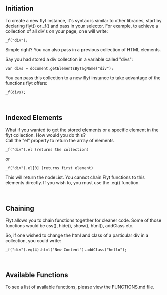 ## Initiation ##

To create a new flyt instance, it's syntax is similar to other libraries, start by declaring flyt() or _f() and pass in your selector. For example, to achieve a collection of all div's on your page, one will write:

	_f("div");

Simple right? You can also pass in a previous collection of HTML elements. 

Say you had stored a div collection in a variable called "divs":

	var divs = document.getElementsByTagName("div");

You can pass this collection to a new flyt instance to take advantage of the functions flyt offers:

	_f(divs);

<br/>

## Indexed Elements ##
What if you wanted to get the stored elements or a specific element in the flyt collection. How would you do this? 
<br/>Call the "el" property to return the array of elements

	_f("div").el (returns the collection)

or 

	_f("div").el[0] (returns first element)

This will return the nodeList. You cannot chain Flyt functions to this elements directly. If you wish to, you must use the .eq() function.

<br/>

## Chaining ##
Flyt allows you to chain functions together for cleaner code. Some of those functions would be css(), hide(), show(), html(), addClass etc.

So, if one wished to change the html and class of a particular div in a collection, you could write:

	_f("div").eq(4).html("New Content").addClass("hello");


<br/>

## Available Functions ##
To see a list of available functions, please view the FUNCTIONS.md file.